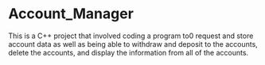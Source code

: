 # Account_Manager

This is a C++ project that involved coding a program to0
request and store account data as well as being able to withdraw and 
deposit to the accounts, delete the accounts, and display the information 
from all of the accounts.
